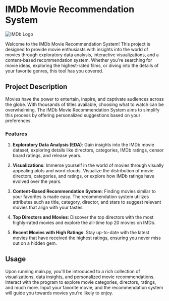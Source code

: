
# IMDb Movie Recommendation System

![IMDb Logo](https://upload.wikimedia.org/wikipedia/commons/thumb/6/69/IMDB_Logo_2016.svg/1200px-IMDB_Logo_2016.svg.png)

Welcome to the IMDb Movie Recommendation System! This project is designed to provide movie enthusiasts with insights into the world of movies through exploratory data analysis, interactive visualizations, and a content-based recommendation system. Whether you're searching for movie ideas, exploring the highest-rated films, or diving into the details of your favorite genres, this tool has you covered.

## Project Description

Movies have the power to entertain, inspire, and captivate audiences across the globe. With thousands of titles available, choosing what to watch can be overwhelming. The IMDb Movie Recommendation System aims to simplify this process by offering personalized suggestions based on your preferences.

### Features

1. **Exploratory Data Analysis (EDA)**: Gain insights into the IMDb movie dataset, exploring details like directors, categories, IMDb ratings, censor board ratings, and release years.

2. **Visualizations**: Immerse yourself in the world of movies through visually appealing plots and word clouds. Visualize the distribution of movie directors, categories, and ratings, or explore how IMDb ratings have evolved over the years.

3. **Content-Based Recommendation System**: Finding movies similar to your favorites is made easy. The recommendation system utilizes attributes such as title, category, director, and stars to suggest relevant movies that align with your tastes.

4. **Top Directors and Movies**: Discover the top directors with the most highly-rated movies and explore the all-time top 20 movies on IMDb.

5. **Recent Movies with High Ratings**: Stay up-to-date with the latest movies that have received the highest ratings, ensuring you never miss out on a hidden gem.




## Usage

Upon running main.py, you'll be introduced to a rich collection of visualizations, data insights, and personalized movie recommendations. Interact with the program to explore movie categories, directors, ratings, and much more. Input your favorite movie, and the recommendation system will guide you towards movies you're likely to enjoy.

